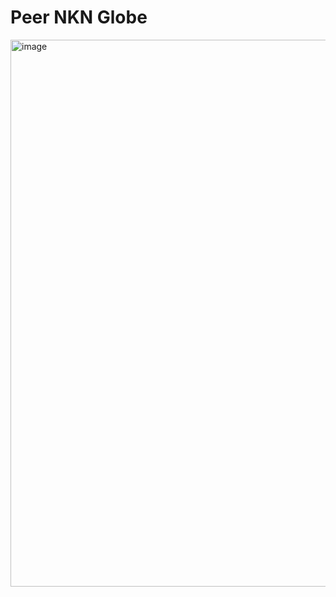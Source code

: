 # Peer NKN Globe

<img width="1825" height="875" alt="image" src="https://github.com/user-attachments/assets/91432d0b-8619-48a7-9512-e6fed78c0ba6" />
